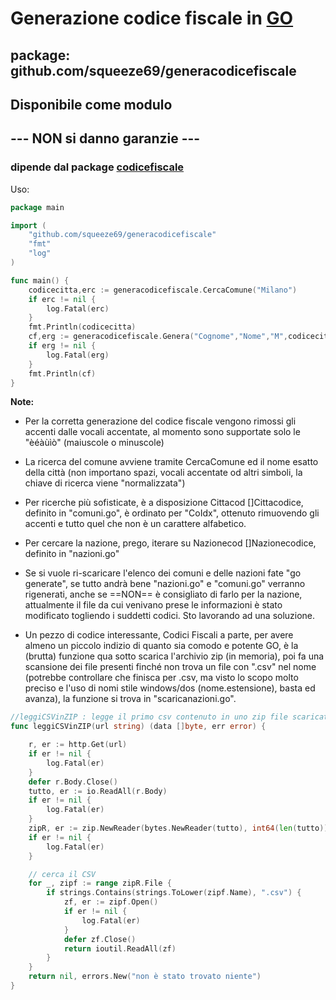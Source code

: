 # Generazione codice fiscale in  [GO](https://go.dev)

## **package**: github.com/squeeze69/generacodicefiscale

## **Disponibile come modulo**

## --- NON si danno garanzie ---

### dipende dal package [codicefiscale](https://github.com/squeeze69/codicefiscale)

Uso:

``` go
package main

import (
    "github.com/squeeze69/generacodicefiscale"
    "fmt"
    "log"
)

func main() {
    codicecitta,erc := generacodicefiscale.CercaComune("Milano")
    if erc != nil {
        log.Fatal(erc)
    }
    fmt.Println(codicecitta)
    cf,erg := generacodicefiscale.Genera("Cognome","Nome","M",codicecitta.Codice,"2017-05-1")
    if erg != nil {
        log.Fatal(erg)
    }
    fmt.Println(cf)
}
```

**Note:**

- Per la corretta generazione del codice fiscale vengono rimossi gli accenti dalle vocali accentate, al momento sono supportate solo le "èéàùìò" (maiuscole o minuscole)

- La ricerca del comune avviene tramite CercaComune ed il nome esatto della città (non importano spazi, vocali accentate od altri simboli, la chiave di ricerca viene "normalizzata")

- Per ricerche più sofisticate, è a disposizione Cittacod []Cittacodice, definito in "comuni.go", è ordinato per "CoIdx", ottenuto rimuovendo gli accenti e tutto quel che non è un carattere alfabetico.

- Per cercare la nazione, prego, iterare su Nazionecod []Nazionecodice, definito in "nazioni.go"

- Se si vuole ri-scaricare l'elenco dei comuni e delle nazioni fate "go generate", se tutto andrà bene "nazioni.go" e "comuni.go" verranno rigenerati, anche se ==NON== è consigliato di farlo per la nazione, attualmente il file da cui venivano prese le informazioni è stato modificato togliendo i suddetti codici. Sto lavorando ad una soluzione.

- Un pezzo di codice interessante, Codici Fiscali a parte, per avere almeno un piccolo indizio di quanto sia comodo e potente GO, è la (brutta) funzione qua sotto scarica l'archivio zip (in memoria), poi fa una scansione dei file presenti finché non trova un file con ".csv" nel nome (potrebbe controllare che finisca per .csv, ma visto lo scopo molto preciso e l'uso di nomi stile windows/dos (nome.estensione), basta ed avanza), la funzione si trova in "scaricanazioni.go".

``` go
//leggiCSVinZIP : legge il primo csv contenuto in uno zip file scaricato al volo in memoria
func leggiCSVinZIP(url string) (data []byte, err error) {

    r, er := http.Get(url)
    if er != nil {
        log.Fatal(er)
    }
    defer r.Body.Close()
    tutto, er := io.ReadAll(r.Body)
    if er != nil {
        log.Fatal(er)
    }
    zipR, er := zip.NewReader(bytes.NewReader(tutto), int64(len(tutto)))
    if er != nil {
        log.Fatal(er)
    }

    // cerca il CSV
    for _, zipf := range zipR.File {
        if strings.Contains(strings.ToLower(zipf.Name), ".csv") {
            zf, er := zipf.Open()
            if er != nil {
                log.Fatal(er)
            }
            defer zf.Close()
            return ioutil.ReadAll(zf)
        }
    }
    return nil, errors.New("non è stato trovato niente")
}

```

